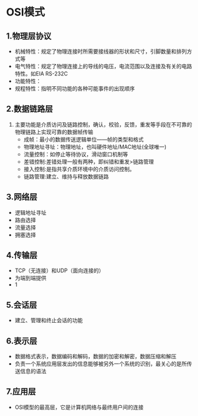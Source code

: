 # OSI模式

##  1.物理层协议

- 机械特性：规定了物理连接时所需要接线器的形状和尺寸，引脚数量和排列方式等
- 电气特性：规定了物理连接上的导线的电压，电流范围以及连接及有关的电路特性。如EIA RS-232C
- 功能特性：
- 规程特性：指明不同功能的各种可能事件的出现顺序

##  2.数据链路层

1. 主要功能是介质访问及链路控制，确认，校验，反馈，重发等手段在不可靠的物理链路上实现可靠的数据帧传输
   - 成帧：最小的数据传送逻辑单位——帧的类型和格式
   - 物理地址寻址：物理地址，也叫硬件地址/MAC地址(全球唯一)
   - 流量控制：如停止等待协议，滑动窗口机制等
   - 差错控制:差错处理一般有两种，即纠错和重发>链路管理
   - 接入控制:是指共享介质环境中的介质访问控制。
   - 链路管理:建立、维持与释放数据链路

## 3.网络层

- 逻辑地址寻址
- 路由选择
- 流量选择
- 拥塞选择

## 4.传输层

- TCP（无连接）和UDP（面向连接的）
- 为端到端提供
- 1

## 5.会话层

- 建立、管理和终止会话的功能

## 6.表示层

- 数据格式表示，数据编码和解码，数据的加密和解密，数据压缩和解压
- 负责一个系统应用层发出的信息能够被另外一个系统的识别，最关心的是所传送信息的语法

## 7.应用层

- OSI模型的最高层，它是计算机网络与最终用户间的连接
